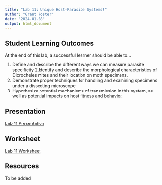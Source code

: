 ```yaml
---
title: "Lab 11: Unique Host-Parasite Systems!"
author: "Grant Foster"
date: "2024-01-08"
output: html_document
---
```


## Student Learning Outcomes

At the end of this lab, a successful learner should be able to…

1. Define and describe the different ways we can measure parasite specificity
2.Identify and describe the morphological characteristics of Dicrocheles mites and their location on moth specimens.
3. Demonstrate proper techniques for handling and examining specimens under a dissecting microscope
4. Hypothesize potential mechanisms of transmission in this system, as well as potential impacts on host fitness and behavior. 


## Presentation
[Lab 11 Presentation](/lab/lab11/Lab11Presentation.pdf)

## Worksheet
[Lab 11 Worksheet](/lab/lab11/531Lab11_Worksheet.docx)

## Resources
To be added
